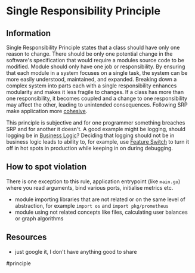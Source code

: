 # Single Responsibility Principle

## Information

Single Responsibility Principle states that a class should have only one reason to change. There should be only one potential change in the software's specification that would require a modules source code to be modified. Module should only have one job or responsibility. By ensuring that each module in a system focuses on a single task, the system can be more easily understood, maintained, and expanded. Breaking down a complex system into parts each with a single responsibility enhances modularity and makes it less fragile to changes. If a class has more than one responsibility, it becomes coupled and a change to one responsibility may affect the other, leading to unintended consequences. Following SRP make application more [cohesive](https://github.com/vimcki/design-principles/blob/master/Cohesion.md).

This principle is subjective and for one programmer something breaches SRP and for another it doesn't. A good example might be logging, should logging be in [Business Logic](https://github.com/vimcki/design-principles/blob/master/Business%20Logic.md)? Deciding that logging should not be in business logic leads to ability to, for example, use [Feature Switch](https://github.com/vimcki/design-principles/blob/master/Feature%20Switch.md) to turn it off in hot spots in production while keeping in on during debugging. 

## How to spot violation

There is one exception to this rule, application entrypoint (like `main.go`) where you read arguments, bind various ports, initialise metrics etc.

- module importing libraries that are not related or on the same level of abstraction, for example `import os` and `import pkg/prometheus`
- module using not related concepts like files, calculating user balances or graph algorithms

## Resources

- just google it, I don't have anything good to share

#principle
